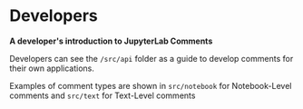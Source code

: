 # Developers

**A developer's introduction to JupyterLab Comments**

Developers can see the `/src/api` folder as a guide to develop comments for their own applications.

Examples of comment types are shown in `src/notebook` for Notebook-Level comments and `src/text` for Text-Level comments
